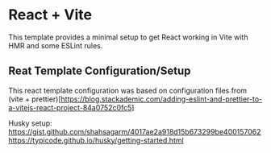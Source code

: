# React + Vite

This template provides a minimal setup to get React working in Vite with HMR and some ESLint rules.

## Reat Template Configuration/Setup

This react template configuration was based on configuration files from (vite + prettier)[https://blog.stackademic.com/adding-eslint-and-prettier-to-a-vitejs-react-project-84a0752c0fc5]

Husky setup:
https://gist.github.com/shahsagarm/4017ae2a918d15b673299be400157062
https://typicode.github.io/husky/getting-started.html
